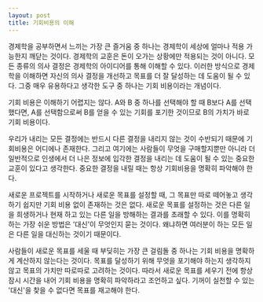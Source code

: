 ```yaml
---
layout: post
title: 기회비용의 이해
---
```


경제학을 공부하면서 느끼는 가장 큰 즐거움 중 하나는 경제학이 세상에 얼마나 적용 가능한지 깨닫는 것이다. 경제학의 교훈은 돈이 오가는 상황에만 적용되는 것이 아니다. 모든 종류의 의사 결정은 경제학의 아이디어를 통해 이해할 수 있다. 이러한 방식으로 경제학을 이해하면 자신의 의사 결정을 개선하고 목표를 더 잘 달성하는 데 도움이 될 수 있다. 그중 매우 유용하다고 생각한 도구 중 하나는 기회 비용이라는 개념이다.

기회 비용은 이해하기 어렵지는 않다. A와 B 중 하나를 선택해야 할 때 B보다 A를 선택했다면, A를 선택함으로써 B를 얻을 수 있는 기회를 포기한 것이므로 B의 가치가 바로 기회 비용이다.

우리가 내리는 모든 결정에는 반드시 다른 결정을 내리지 않는 것이 수반되기 때문에 기회비용은 어디에나 존재한다. 그리고 여기에는 사람들이 무엇을 구매할지뿐만 아니라 더 일반적으로 인생에서 더 나은 정보에 입각한 결정을 내리는 데 도움이 될 수 있는 중요한 교훈이 있다고 생각한다. 중요한 결정을 내릴 때는 항상 기회비용을 명확히 파악해야 한다.

새로운 프로젝트를 시작하거나 새로운 목표를 설정할 때, 그 목표만 따로 떼어놓고 생각하기 쉽지만 기회 비용 없이 존재하는 것은 없다. 새로운 목표를 설정하는 것은 다른 일을 희생하거나 현재 하고 있는 다른 일을 방해하는 결과를 초래할 수 있다. 이를 명확히 하는 가장 쉬운 방법은 '대신'이 무엇인지 묻는 것이다. 왜냐하면 여러분이 하는 모든 일은 다른 일을 대신하는 것이기 때문이다. 

사람들이 새로운 목표를 세울 때 부딪히는 가장 큰 걸림돌 중 하나는 기회 비용을 명확하게 계산하지 않는다는 것이다. 목표를 달성하기 위해 무엇을 포기해야 하는지 생각하지 않고 목표의 가치만 따로따로 고려하는 것이다. 따라서 새로운 목표를 세우기 전에 항상 잠시 시간을 내어 기회 비용을 명확히 파악하라고 조언하고 싶다. 기꺼이 실천할 수 있는 '대신'을 찾을 수 없다면 목표를 재고해야 한다.

